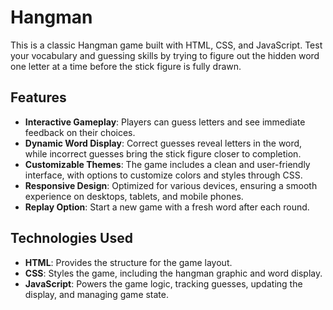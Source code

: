 # Hangman

This is a classic Hangman game built with HTML, CSS, and JavaScript. Test your vocabulary and guessing skills by trying to figure out the hidden word one letter at a time before the stick figure is fully drawn.

## Features

- **Interactive Gameplay**: Players can guess letters and see immediate feedback on their choices.  
- **Dynamic Word Display**: Correct guesses reveal letters in the word, while incorrect guesses bring the stick figure closer to completion.  
- **Customizable Themes**: The game includes a clean and user-friendly interface, with options to customize colors and styles through CSS.  
- **Responsive Design**: Optimized for various devices, ensuring a smooth experience on desktops, tablets, and mobile phones.  
- **Replay Option**: Start a new game with a fresh word after each round.  

## Technologies Used

- **HTML**: Provides the structure for the game layout.  
- **CSS**: Styles the game, including the hangman graphic and word display.  
- **JavaScript**: Powers the game logic, tracking guesses, updating the display, and managing game state.  
